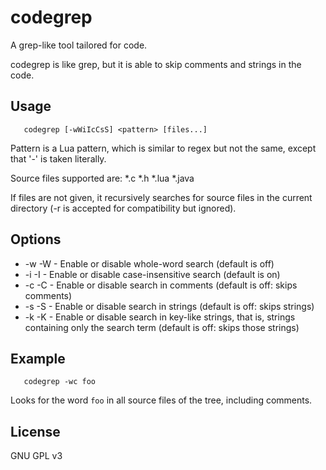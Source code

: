 codegrep
========

A grep-like tool tailored for code.

codegrep is like grep, but it is able to skip comments and strings in the code.

## Usage

```
   codegrep [-wWiIcCsS] <pattern> [files...]
```

Pattern is a Lua pattern, which is similar to regex but not the same,
except that '-' is taken literally.

Source files supported are: *.c *.h *.lua *.java

If files are not given, it recursively searches for source files in the
current directory (-r is accepted for compatibility but ignored).
   
## Options

* -w -W - Enable or disable whole-word search (default is off)
* -i -I - Enable or disable case-insensitive search (default is on)
* -c -C - Enable or disable search in comments (default is off: skips comments)
* -s -S - Enable or disable search in strings (default is off: skips strings)
* -k -K - Enable or disable search in key-like strings, that is, strings containing only the search term (default is off: skips those strings)
   
## Example

```
   codegrep -wc foo
```
   
Looks for the word `foo` in all source files of the tree, including comments.

## License

GNU GPL v3

